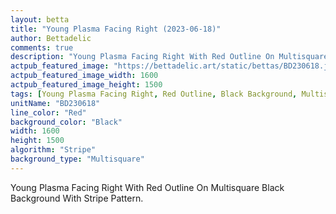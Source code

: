 ```yaml
---
layout: betta
title: "Young Plasma Facing Right (2023-06-18)"
author: Bettadelic
comments: true
description: "Young Plasma Facing Right With Red Outline On Multisquare Black Background With Stripe Pattern."
actpub_featured_image: "https://bettadelic.art/static/bettas/BD230618.jpg"
actpub_featured_image_width: 1600
actpub_featured_image_height: 1500
tags: [Young Plasma Facing Right, Red Outline, Black Background, Multisquare Background Pattern, Stripe Pattern, June 2023]
unitName: "BD230618"
line_color: "Red"
background_color: "Black"
width: 1600
height: 1500
algorithm: "Stripe"
background_type: "Multisquare"
---
```


Young Plasma Facing Right With Red Outline On Multisquare Black Background With Stripe Pattern.
